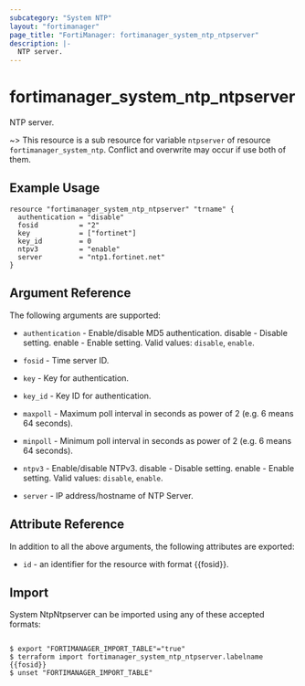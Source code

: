 ```yaml
---
subcategory: "System NTP"
layout: "fortimanager"
page_title: "FortiManager: fortimanager_system_ntp_ntpserver"
description: |-
  NTP server.
---
```


# fortimanager_system_ntp_ntpserver
NTP server.

~> This resource is a sub resource for variable `ntpserver` of resource `fortimanager_system_ntp`. Conflict and overwrite may occur if use both of them.



## Example Usage

```hcl
resource "fortimanager_system_ntp_ntpserver" "trname" {
  authentication = "disable"
  fosid          = "2"
  key            = ["fortinet"]
  key_id         = 0
  ntpv3          = "enable"
  server         = "ntp1.fortinet.net"
}
```

## Argument Reference


The following arguments are supported:


* `authentication` - Enable/disable MD5 authentication. disable - Disable setting. enable - Enable setting. Valid values: `disable`, `enable`.

* `fosid` - Time server ID.
* `key` - Key for authentication.
* `key_id` - Key ID for authentication.
* `maxpoll` - Maximum poll interval in seconds as power of 2 (e.g. 6 means 64 seconds).
* `minpoll` - Minimum poll interval in seconds as power of 2 (e.g. 6 means 64 seconds).
* `ntpv3` - Enable/disable NTPv3. disable - Disable setting. enable - Enable setting. Valid values: `disable`, `enable`.

* `server` - IP address/hostname of NTP Server.


## Attribute Reference

In addition to all the above arguments, the following attributes are exported:
* `id` - an identifier for the resource with format {{fosid}}.

## Import

System NtpNtpserver can be imported using any of these accepted formats:
```

$ export "FORTIMANAGER_IMPORT_TABLE"="true"
$ terraform import fortimanager_system_ntp_ntpserver.labelname {{fosid}}
$ unset "FORTIMANAGER_IMPORT_TABLE"
```

